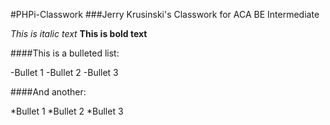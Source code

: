 #PHPi-Classwork
###Jerry Krusinski's Classwork for ACA BE Intermediate

*This is italic text*
**This is bold text**

####This is a bulleted list:

-Bullet 1
-Bullet 2
-Bullet 3

####And another:

*Bullet 1
*Bullet 2
*Bullet 3





